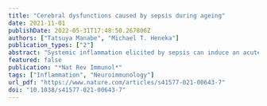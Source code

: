 ```yaml
---
title: "Cerebral dysfunctions caused by sepsis during ageing"
date: 2021-11-01
publishDate: 2022-05-31T17:48:50.267806Z
authors: ["Tatsuya Manabe", "Michael T. Heneka"]
publication_types: ["2"]
abstract: "Systemic inflammation elicited by sepsis can induce an acute cerebral dysfunction known as sepsis-associated encephalopathy (SAE). Recent evidence suggests that SAE is common but shows a dynamic trajectory over time. Half of all patients with sepsis develop SAE in the intensive care unit, and some survivors present with sustained cognitive impairments for several years after initial sepsis onset. It is not clear why some, but not all, patients develop SAE and also the factors that determine the persistence of SAE. Here, we first summarize the chronic pathology and the dynamic changes in cognitive functions seen after the onset of sepsis. We then outline the cerebral effects of sepsis, such as neuroinflammation, alterations in neuronal synapses and neurovascular changes. We discuss the key factors that might contribute to the development and persistence of SAE in older patients, including premorbid neurodegenerative pathology, side effects of sedatives, renal dysfunction and latent virus reactivation. Finally, we postulate that some of the mechanisms that underpin neuropathology in SAE may also be relevant to delirium and persisting cognitive impairments that are seen in patients with severe COVID-19."
featured: false
publication: "*Nat Rev Immunol*"
tags: ["Inflammation", "Neuroimmunology"]
url_pdf: "https://www.nature.com/articles/s41577-021-00643-7"
doi: "10.1038/s41577-021-00643-7"
---
```


